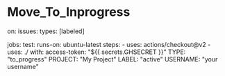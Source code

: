 # Move_To_Inprogress



on:
  issues:
    types: [labeled]

jobs:
  test:
    runs-on: ubuntu-latest
    steps:
      - uses: actions/checkout@v2
      - uses: ./
        with:
          access-token: "${{ secrets.GHSECRET }}"
          TYPE: "to_progress"
          PROJECT: "My Project"
          LABEL: "active"
          USERNAME: "your username"
